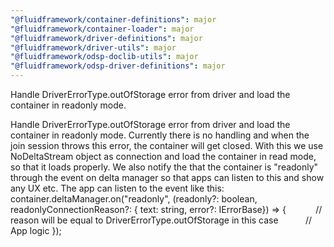 ```yaml
---
"@fluidframework/container-definitions": major
"@fluidframework/container-loader": major
"@fluidframework/driver-definitions": major
"@fluidframework/driver-utils": major
"@fluidframework/odsp-doclib-utils": major
"@fluidframework/odsp-driver-definitions": major
---
```


Handle DriverErrorType.outOfStorage error from driver and load the container in readonly mode.

Handle DriverErrorType.outOfStorage error from driver and load the container in readonly mode. Currently there is no handling and when the join session throws this error, the container will get closed. With this we use NoDeltaStream object as connection and load the container in read mode, so that it loads properly. We also notify the that the container is "readonly" through the event on delta manager so that apps can listen to this and show any UX etc. The app can listen to the event like this:
container.deltaManager.on("readonly", (readonly?: boolean, readonlyConnectionReason?: { text: string, error?: IErrorBase}) => {
           // reason will be equal to DriverErrorType.outOfStorage in this case
          // App logic
});
